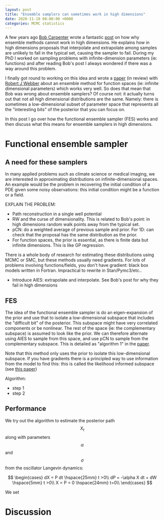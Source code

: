 ```yaml
---
layout: post
title: "Ensemble samplers can sometimes work in high dimensions"
date: 2020-11-10 08:00:00 +0000
categories: MCMC statistics
---
```


A few years ago [Bob Carpenter](https://bob-carpenter.github.io/) wrote a fantastic [post](https://statmodeling.stat.columbia.edu/2017/03/15/ensemble-methods-doomed-fail-high-dimensions/) on how why ensemble methods cannot work in high dimensions. He explains how in high dimensions proposals that interpolate and extrapolate among samples are unlikely to fall in the typical set, causing the sampler to fail. During my PhD I worked on sampling problems with infinite-dimension parameters (ie: functions) and after reading Bob's post I always wondered if there was a way around this problem.

I finally got round to working on this idea and wrote a [paper](https://arxiv.org/pdf/2010.15181.pdf) (in review) with [Robert J Webber](https://cims.nyu.edu/~rw2515/) about an ensemble method for function spaces (ie: infinite dimensional parameters) which works very well. So does that mean that Bob was wrong about ensemble samplers? Of course not: it actually turns out that not all high dimensional distributions are the same. Namely: there is sometimes a low-dimensional subset of parameter space that represents all the "interesting bits" of the posterior that you can focus on.

In this post I go over how the functional ensemble sampler (FES) works and then discuss what this means for ensemble samplers in high dimensions.


# Functional ensemble sampler

## A need for these samplers

In many applied problems such as climate science or medical imaging, we are interested in approximating distributions on infinite-dimensional spaces. An example would be the problem in recovering the initial condition of a PDE given some noisy observations: this initial condition might be a function or a field.

EXPLAIN THE PROBLEM:

- Path reconstruction in a single well potential
- RW and the curse of dimensionality. This is related to Bob's point: in high dimensions random walk points away from the typical set.
- pCN: do a weighted average of previous sample and prior. For 1D: can check that the proposal has the same distribution as the prior.
- For function spaces, the prior is essential, as there is finite data but infinite dimensions. This is like GP regression.


There is a whole body of research for estimating these distributions using MCMC or SMC, but these methods usually need gradients. For lots of problems involving functions/fields, you don't have gradient: black box models written in Fortran. Impractical to rewrite in Stan/Pymc3/etc..

- Introduce AIES: extrapolate and interpolate. See Bob's post for why they fail in high dimensions

## FES

The idea of the functional ensemble sampler is do an eigen-expansion of the prior and use that to isolate a low-dimensional subspace that includes the "difficult bit" of the posterior. This subspace might have very correlated components or be nonlinear. The rest of the space (ie: the complementary subspace) is assumed to look like the prior. We can therefore alternate using AIES to sample from this space, and use pCN to sample from the complementary subspace. This is detailed as "algorithm 1" in the [paper](https://arxiv.org/pdf/2010.15181.pdf).

Note that this method only uses the prior to isolate this low-dimensional subspace. If you have gradients there is a principled way to use information from the model to find this: this is called the likelihood informed subspace (see [this paper](https://arxiv.org/abs/1403.4680))


Algorithm:

- step 1
- step 2

## Performance

We try out the algorithm to estimate the posterior path $$X_t$$ along with parameters $$\alpha$$ and $$\sigma$$ from the oscillator Langevin dynamics:

$$
\begin{cases}
dX = P dt \hspace{25mm} t >0\\
dP = -\alpha X dt + dW \hspace{5mm} t >0\\
X = P = 0 \hspace{24mm} t=0\\
\end{cases}
$$

We set


# Discussion
